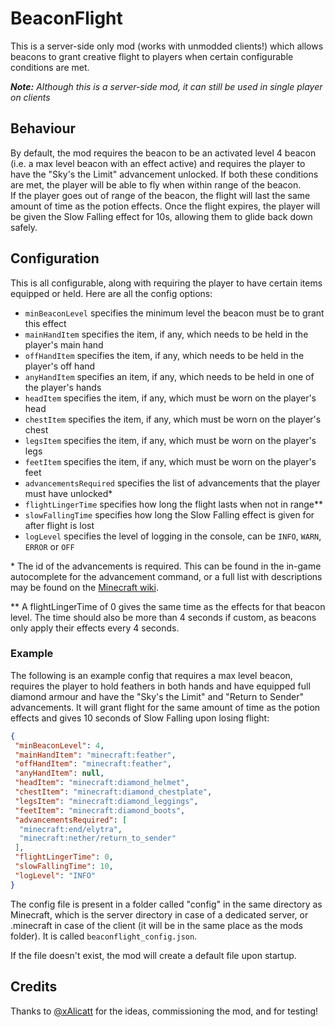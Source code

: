 # BeaconFlight

This is a server-side only mod (works with unmodded clients!) which allows beacons to grant creative flight to players when certain configurable conditions are met. 

***Note:*** *Although this is a server-side mod, it can still be used in single player on clients*

## Behaviour
By default, the mod requires the beacon to be an activated level 4 beacon (i.e. a max level beacon with an effect active) and requires the player to have the "Sky's the Limit" advancement unlocked. If both these conditions are met, the player will be able to fly when within range of the beacon.\
If the player goes out of range of the beacon, the flight will last the same amount of time as the potion effects. Once the flight expires, the player will be given the Slow Falling effect for 10s, allowing them to glide back down safely.

## Configuration
This is all configurable, along with requiring the player to have certain items equipped or held. Here are all the config options:

* `minBeaconLevel` specifies the minimum level the beacon must be to grant this effect
* `mainHandItem` specifies the item, if any, which needs to be held in the player's main hand
* `offHandItem` specifies the item, if any, which needs to be held in the player's off hand
* `anyHandItem` specifies an item, if any, which needs to be held in one of the player's hands
* `headItem` specifies the item, if any, which must be worn on the player's head
* `chestItem` specifies the item, if any, which must be worn on the player's chest
* `legsItem` specifies the item, if any, which must be worn on the player's legs
* `feetItem` specifies the item, if any, which must be worn on the player's feet
* `advancementsRequired` specifies the list of advancements that the player must have unlocked*
* `flightLingerTime` specifies how long the flight lasts when not in range**
* `slowFallingTime` specifies how long the Slow Falling effect is given for after flight is lost
* `logLevel` specifies the level of logging in the console, can be `INFO`, `WARN`, `ERROR` or `OFF`

\* The id of the advancements is required. This can be found in the in-game autocomplete for the advancement command, or a full list with descriptions may be found on the [Minecraft wiki](https://minecraft.gamepedia.com/Advancements#List_of_advancements).

** A flightLingerTime of 0 gives the same time as the effects for that beacon level. The time should also be more than 4 seconds if custom, as beacons only apply their effects every 4 seconds.

### Example 
The following is an example config that requires a max level beacon, requires the player to hold feathers in both hands and have equipped full diamond armour and have the "Sky's the Limit" and "Return to Sender" advancements. It will grant flight for the same amount of time as the potion effects and gives 10 seconds of Slow Falling upon losing flight:
```json
{ 
 "minBeaconLevel": 4, 
 "mainHandItem": "minecraft:feather", 
 "offHandItem": "minecraft:feather", 
 "anyHandItem": null, 
 "headItem": "minecraft:diamond_helmet", 
 "chestItem": "minecraft:diamond_chestplate", 
 "legsItem": "minecraft:diamond_leggings", 
 "feetItem": "minecraft:diamond_boots", 
 "advancementsRequired": [ 
  "minecraft:end/elytra", 
  "minecraft:nether/return_to_sender" 
 ], 
 "flightLingerTime": 0, 
 "slowFallingTime": 10, 
 "logLevel": "INFO" 
}
```
The config file is present in a folder called "config" in the same directory as Minecraft, which is the server directory in case of a dedicated server, or .minecraft in case of the client (it will be in the same place as the mods folder). It is called `beaconflight_config.json`.

If the file doesn't exist, the mod will create a default file upon startup.

 

## Credits
Thanks to [@xAlicatt](https://minecraft.curseforge.com/members/xalicatt) for the ideas, commissioning the mod, and for testing!